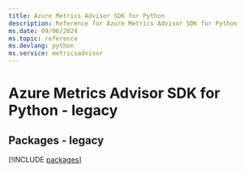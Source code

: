 ```yaml
---
title: Azure Metrics Advisor SDK for Python
description: Reference for Azure Metrics Advisor SDK for Python
ms.date: 09/06/2024
ms.topic: reference
ms.devlang: python
ms.service: metricsadvisor
---
```

# Azure Metrics Advisor SDK for Python - legacy
## Packages - legacy
[!INCLUDE [packages](metrics-advisor-index.md)]